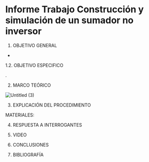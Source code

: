 # Informe Trabajo Construcción  y simulación de un sumador no inversor

1. OBJETIVO GENERAL 

*

1.2. OBJETIVO ESPECIFICO 

.

2. MARCO TEÓRICO 

![Untitled (3)](https://user-images.githubusercontent.com/93899720/156962205-966bd2c7-bea0-4fd7-bf32-3b7428e0e112.jpg)


3. EXPLICACIÓN DEL PROCEDIMIENTO

MATERIALES: 

4. RESPUESTA A INTERROGANTES 


5. VIDEO



6. CONCLUSIONES



7. BIBLIOGRAFÍA

